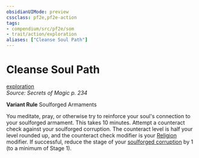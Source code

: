```yaml
---
obsidianUIMode: preview
cssclass: pf2e,pf2e-action
tags:
- compendium/src/pf2e/som
- trait/action/exploration
aliases: ["Cleanse Soul Path"]
---
```

# Cleanse Soul Path
[exploration](exploration.md)  
*Source: Secrets of Magic p. 234*  

**Variant Rule** Soulforged Armaments

You meditate, pray, or otherwise try to reinforce your soul's connection to your soulforged armament. This takes 10 minutes. Attempt a counteract check against your soulforged corruption. The counteract level is half your level rounded up, and the counteract check modifier is your [Religion](../../compendium/skills.md#Religion) modifier. If successful, reduce the stage of your [soulforged corruption](../../compendium/gm/afflictions/soulforged-corruption-som.md) by 1 (to a minimum of Stage 1).